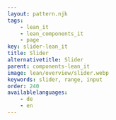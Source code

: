 ```yaml
---
layout: pattern.njk
tags: 
    - lean_it
    - lean_components_it
    - page
key: slider-lean_it
title: Slider
alternativetitle: Slider
parent: components-lean_it
image: lean/overview/slider.webp
keywords: slider, range, input
order: 240
availablelanguages: 
    - de
    - en
---
```

